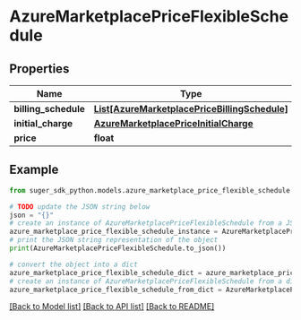 # AzureMarketplacePriceFlexibleSchedule


## Properties

Name | Type | Description | Notes
------------ | ------------- | ------------- | -------------
**billing_schedule** | [**List[AzureMarketplacePriceBillingSchedule]**](AzureMarketplacePriceBillingSchedule.md) |  | [optional] 
**initial_charge** | [**AzureMarketplacePriceInitialCharge**](AzureMarketplacePriceInitialCharge.md) |  | [optional] 
**price** | **float** |  | [optional] 

## Example

```python
from suger_sdk_python.models.azure_marketplace_price_flexible_schedule import AzureMarketplacePriceFlexibleSchedule

# TODO update the JSON string below
json = "{}"
# create an instance of AzureMarketplacePriceFlexibleSchedule from a JSON string
azure_marketplace_price_flexible_schedule_instance = AzureMarketplacePriceFlexibleSchedule.from_json(json)
# print the JSON string representation of the object
print(AzureMarketplacePriceFlexibleSchedule.to_json())

# convert the object into a dict
azure_marketplace_price_flexible_schedule_dict = azure_marketplace_price_flexible_schedule_instance.to_dict()
# create an instance of AzureMarketplacePriceFlexibleSchedule from a dict
azure_marketplace_price_flexible_schedule_from_dict = AzureMarketplacePriceFlexibleSchedule.from_dict(azure_marketplace_price_flexible_schedule_dict)
```
[[Back to Model list]](../README.md#documentation-for-models) [[Back to API list]](../README.md#documentation-for-api-endpoints) [[Back to README]](../README.md)


